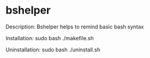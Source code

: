 # bshelper
Description: Bshelper helps to remind basic bash syntax

Installation: sudo bash ./makefile.sh

Uninstallation: sudo bash ./uninstall.sh
